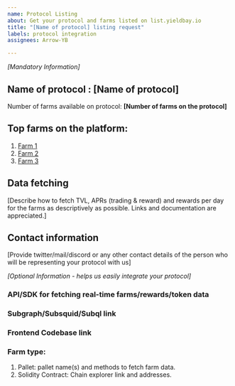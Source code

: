 ```yaml
---
name: Protocol Listing
about: Get your protocol and farms listed on list.yieldbay.io
title: "[Name of protocol] listing request"
labels: protocol integration
assignees: Arrow-YB

---
```


*[Mandatory Information]*
## Name of protocol : [Name of protocol]
Number of farms available on protocol: **[Number of farms on the protocol]**

## Top farms on the platform:
1. [Farm 1](link1)
2. [Farm 2](link2)
3. [Farm 3](link3)

## Data fetching
[Describe how to fetch TVL, APRs (trading & reward) and rewards per day for the farms as descriptively as possible. Links and documentation are appreciated.]

## Contact information
[Provide twitter/mail/discord or any other contact details of the person who will be representing your protocol with us]

*[Optional Information - helps us easily integrate your protocol]*

### API/SDK for fetching real-time farms/rewards/token data
### Subgraph/Subsquid/Subql link
### Frontend Codebase link
### Farm type: 
1. Pallet: pallet name(s) and methods to fetch farm data.
2. Solidity Contract: Chain explorer link and addresses.
